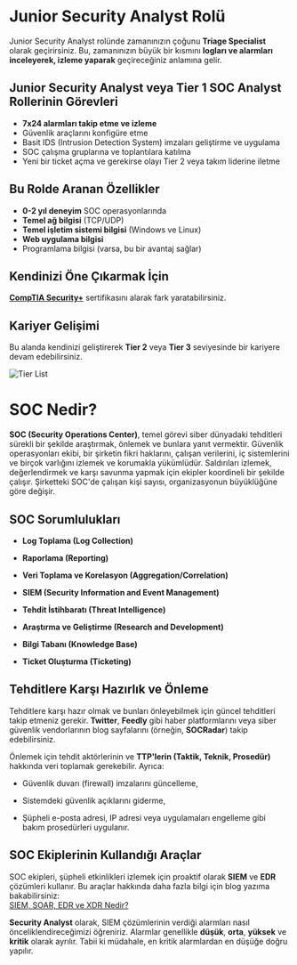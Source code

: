 # Junior Security Analyst Rolü

Junior Security Analyst rolünde zamanınızın çoğunu **Triage Specialist** olarak geçirirsiniz. Bu, zamanınızın büyük bir kısmını **logları ve alarmları inceleyerek, izleme yaparak** geçireceğiniz anlamına gelir.

## Junior Security Analyst veya Tier 1 SOC Analyst Rollerinin Görevleri

- **7x24 alarmları takip etme ve izleme**
- Güvenlik araçlarını konfigüre etme
- Basit IDS (Intrusion Detection System) imzaları geliştirme ve uygulama
- SOC çalışma gruplarına ve toplantılara katılma
- Yeni bir ticket açma ve gerekirse olayı Tier 2 veya takım liderine iletme

## Bu Rolde Aranan Özellikler

- **0-2 yıl deneyim** SOC operasyonlarında
- **Temel ağ bilgisi** (TCP/UDP)
- **Temel işletim sistemi bilgisi** (Windows ve Linux)
- **Web uygulama bilgisi**
- Programlama bilgisi (varsa, bu bir avantaj sağlar)

## Kendinizi Öne Çıkarmak İçin

**[CompTIA Security+](https://www.comptia.org/certifications/security)** sertifikasını alarak fark yaratabilirsiniz.

## Kariyer Gelişimi

Bu alanda kendinizi geliştirerek **Tier 2** veya **Tier 3** seviyesinde bir kariyere devam edebilirsiniz.

![Tier List](images/tierlist.png)





# SOC Nedir?

**SOC (Security Operations Center)**, temel görevi siber dünyadaki tehditleri sürekli bir şekilde araştırmak, önlemek ve bunlara yanıt vermektir. Güvenlik operasyonları ekibi, bir şirketin fikri haklarını, çalışan verilerini, iç sistemlerini ve birçok varlığını izlemek ve korumakla yükümlüdür. Saldırıları izlemek, değerlendirmek ve karşı savunma yapmak için ekipler koordineli bir şekilde çalışır. Şirketteki SOC'de çalışan kişi sayısı, organizasyonun büyüklüğüne göre değişir.

## SOC Sorumlulukları

- **Log Toplama (Log Collection)**
    
- **Raporlama (Reporting)**
    
- **Veri Toplama ve Korelasyon (Aggregation/Correlation)**
    
- **SIEM (Security Information and Event Management)**
    
- **Tehdit İstihbaratı (Threat Intelligence)**
    
- **Araştırma ve Geliştirme (Research and Development)**
    
- **Bilgi Tabanı (Knowledge Base)**
    
- **Ticket Oluşturma (Ticketing)**
    

## Tehditlere Karşı Hazırlık ve Önleme

Tehditlere karşı hazır olmak ve bunları önleyebilmek için güncel tehditleri takip etmeniz gerekir. **Twitter**, **Feedly** gibi haber platformlarını veya siber güvenlik vendorlarının blog sayfalarını (örneğin, **SOCRadar**) takip edebilirsiniz.

Önlemek için tehdit aktörlerinin ve **TTP'lerin (Taktik, Teknik, Prosedür)** hakkında veri toplamak gerekebilir. Ayrıca:

- Güvenlik duvarı (firewall) imzalarını güncelleme,
    
- Sistemdeki güvenlik açıklarını giderme,
    
- Şüpheli e-posta adresi, IP adresi veya uygulamaları engelleme gibi bakım prosedürleri uygulanır.
    

## SOC Ekiplerinin Kullandığı Araçlar

SOC ekipleri, şüpheli etkinlikleri izlemek için proaktif olarak **SIEM** ve **EDR** çözümleri kullanır. Bu araçlar hakkında daha fazla bilgi için blog yazıma  bakabilirsiniz:  
[SIEM, SOAR, EDR ve XDR Nedir?](https://medium.com/@demirturk.1998/siem-soar-edr-ve-xdr-nedir-g%C3%BCvenlik-ara%C3%A7lar%C4%B1n%C4%B1-basit%C3%A7e-a%C3%A7%C4%B1kl%C4%B1yoruz-5d944f5c21a6)


**Security Analyst** olarak, SIEM çözümlerinin verdiği alarmları nasıl önceliklendireceğimizi öğreniriz. Alarmlar genellikle **düşük**, **orta**, **yüksek** ve **kritik** olarak ayrılır. Tabii ki müdahale, en kritik alarmlardan en düşüğe doğru yapılır.


